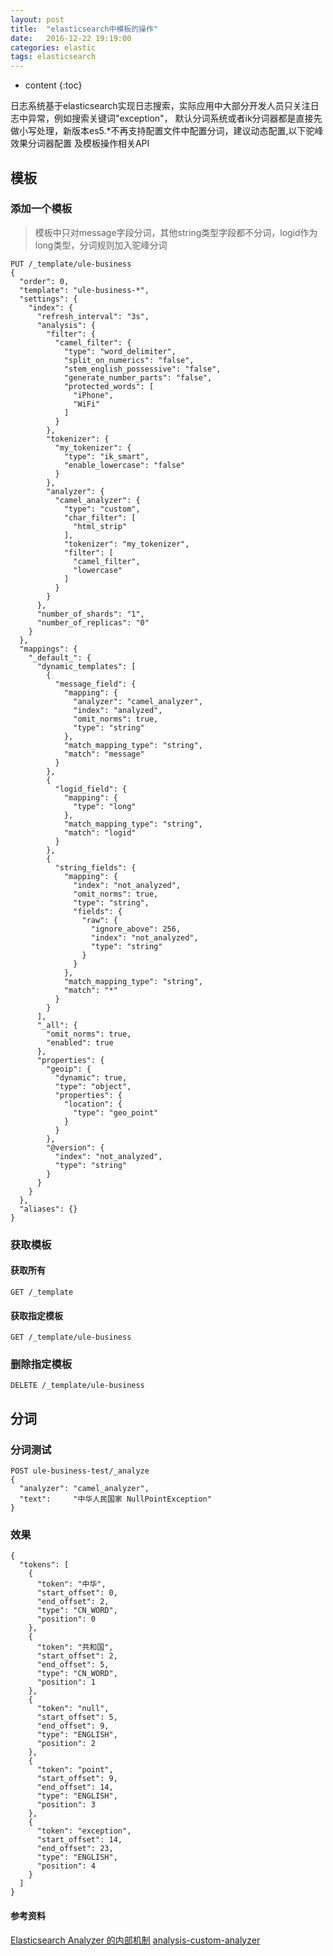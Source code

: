 ```yaml
---
layout: post
title:  "elasticsearch中模板的操作"
date:   2016-12-22 19:19:00
categories: elastic
tags: elasticsearch
---
```


* content
{:toc}

日志系统基于elasticsearch实现日志搜索，实际应用中大部分开发人员只关注日志中异常，例如搜索关键词"exception"，
默认分词系统或者ik分词器都是直接先做小写处理，新版本es5.*不再支持配置文件中配置分词，建议动态配置,以下驼峰效果分词器配置
及模板操作相关API





## 模板

### 添加一个模板

> 模板中只对message字段分词，其他string类型字段都不分词，logid作为long类型，分词规则加入驼峰分词

```
PUT /_template/ule-business
{
  "order": 0,
  "template": "ule-business-*",
  "settings": {
    "index": {
      "refresh_interval": "3s",
      "analysis": {
        "filter": {
          "camel_filter": {
            "type": "word_delimiter",
            "split_on_numerics": "false",
            "stem_english_possessive": "false",
            "generate_number_parts": "false",
            "protected_words": [
              "iPhone",
              "WiFi"
            ]
          }
        },
        "tokenizer": {
          "my_tokenizer": {
            "type": "ik_smart",
            "enable_lowercase": "false"
          }
        },
        "analyzer": {
          "camel_analyzer": {
            "type": "custom",
            "char_filter": [
              "html_strip"
            ],
            "tokenizer": "my_tokenizer",
            "filter": [
              "camel_filter",
              "lowercase"
            ]
          }
        }
      },
      "number_of_shards": "1",
      "number_of_replicas": "0"
    }
  },
  "mappings": {
    "_default_": {
      "dynamic_templates": [
        {
          "message_field": {
            "mapping": {
              "analyzer": "camel_analyzer",
              "index": "analyzed",
              "omit_norms": true,
              "type": "string"
            },
            "match_mapping_type": "string",
            "match": "message"
          }
        },
        {
          "logid_field": {
            "mapping": {
              "type": "long"
            },
            "match_mapping_type": "string",
            "match": "logid"
          }
        },
        {
          "string_fields": {
            "mapping": {
              "index": "not_analyzed",
              "omit_norms": true,
              "type": "string",
              "fields": {
                "raw": {
                  "ignore_above": 256,
                  "index": "not_analyzed",
                  "type": "string"
                }
              }
            },
            "match_mapping_type": "string",
            "match": "*"
          }
        }
      ],
      "_all": {
        "omit_norms": true,
        "enabled": true
      },
      "properties": {
        "geoip": {
          "dynamic": true,
          "type": "object",
          "properties": {
            "location": {
              "type": "geo_point"
            }
          }
        },
        "@version": {
          "index": "not_analyzed",
          "type": "string"
        }
      }
    }
  },
  "aliases": {}
}
```

### 获取模板

#### 获取所有

`GET /_template`

#### 获取指定模板

`GET /_template/ule-business`

### 删除指定模板

`DELETE /_template/ule-business`


## 分词

### 分词测试

```
POST ule-business-test/_analyze
{
  "analyzer": "camel_analyzer",
  "text":     "中华人民国家 NullPointException"
}
```

### 效果

```
{
  "tokens": [
    {
      "token": "中华",
      "start_offset": 0,
      "end_offset": 2,
      "type": "CN_WORD",
      "position": 0
    },
    {
      "token": "共和国",
      "start_offset": 2,
      "end_offset": 5,
      "type": "CN_WORD",
      "position": 1
    },
    {
      "token": "null",
      "start_offset": 5,
      "end_offset": 9,
      "type": "ENGLISH",
      "position": 2
    },
    {
      "token": "point",
      "start_offset": 9,
      "end_offset": 14,
      "type": "ENGLISH",
      "position": 3
    },
    {
      "token": "exception",
      "start_offset": 14,
      "end_offset": 23,
      "type": "ENGLISH",
      "position": 4
    }
  ]
}
```
#### 参考资料
[Elasticsearch Analyzer 的内部机制](http://mednoter.com/all-about-analyzer-part-one.html)
[analysis-custom-analyzer](https://www.elastic.co/guide/en/elasticsearch/reference/5.1/analysis-custom-analyzer.html)